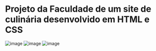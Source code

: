 # Projeto da Faculdade de um site de culinária desenvolvido em HTML e CSS 
![image](https://github.com/user-attachments/assets/6228e099-97a7-41a4-90b8-1a9f6b144f93)
![image](https://github.com/user-attachments/assets/1334b783-ab34-469a-8703-1bc1e11aa4ff)
![image](https://github.com/user-attachments/assets/a87e785b-eff7-4cba-9203-26d9378a62db)


